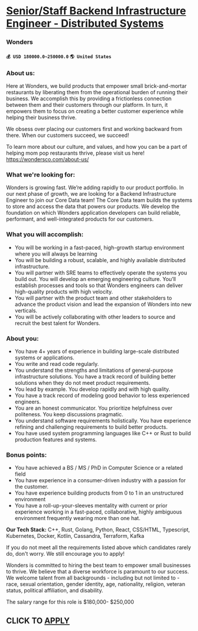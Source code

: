 # [Senior/Staff Backend Infrastructure Engineer - Distributed Systems](https://www.remotewlb.com/apply/senior-staff-backend-infrastructure-engineer-distributed-systems)  
### Wonders  
#### `💰 USD 180000.0~250000.0` `🌎 United States`  

### **About us:**

Here at Wonders, we build products that empower small brick-and-mortar restaurants by liberating them from the operational burden of running their business. We accomplish this by providing a frictionless connection between them and their customers through our platform. In turn, it empowers them to focus on creating a better customer experience while helping their business thrive.

We obsess over placing our customers first and working backward from there. When our customers succeed, we succeed!

To learn more about our culture, and values, and how you can be a part of helping mom pop restaurants thrive, please visit us here! https://wondersco.com/about-us/

### What we're looking for:

Wonders is growing fast. We’re adding rapidly to our product portfolio. In our next phase of growth, we are looking for a Backend Infrastructure Engineer to join our Core Data team! The Core Data team builds the systems to store and access the data that powers our products. We develop the foundation on which Wonders application developers can build reliable, performant, and well-integrated products for our customers.

### What you will accomplish:

  * You will be working in a fast-paced, high-growth startup environment where you will always be learning
  * You will be building a robust, scalable, and highly available distributed infrastructure.
  * You will partner with SRE teams to effectively operate the systems you build out. You will develop an emerging engineering culture. You’ll establish processes and tools so that Wonders engineers can deliver high-quality products with high velocity.
  * You will partner with the product team and other stakeholders to advance the product vision and lead the expansion of Wonders into new verticals.
  * You will be actively collaborating with other leaders to source and recruit the best talent for Wonders.

### About you:

  * You have 4+ years of experience in building large-scale distributed systems or applications.
  * You write and read code regularly. 
  * You understand the strengths and limitations of general-purpose infrastructure solutions. You have a track record of building better solutions when they do not meet product requirements.
  * You lead by example. You develop rapidly and with high quality. 
  * You have a track record of modeling good behavior to less experienced engineers. 
  * You are an honest communicator. You prioritize helpfulness over politeness. You keep discussions pragmatic. 
  * You understand software requirements holistically. You have experience refining and challenging requirements to build better products. 
  * You have used system programming languages like C++ or Rust to build production features and systems.

### Bonus points:

  * You have achieved a BS / MS / PhD in Computer Science or a related field
  * You have experience in a consumer-driven industry with a passion for the customer.
  * You have experience building products from 0 to 1 in an unstructured environment
  * You have a roll-up-your-sleeves mentality with current or prior experience working in a fast-paced, collaborative, highly ambiguous environment frequently wearing more than one hat.

 **Our Tech Stack:** C++, Rust, Golang, Python, React, CSS/HTML, Typescript, Kubernetes, Docker, Kotlin, Cassandra, Terraform, Kafka

If you do not meet all the requirements listed above which candidates rarely do, don't worry. We still encourage you to apply!

Wonders is committed to hiring the best team to empower small businesses to thrive. We believe that a diverse workforce is paramount to our success. We welcome talent from all backgrounds - including but not limited to - race, sexual orientation, gender identity, age, nationality, religion, veteran status, political affiliation, and disability.  
  
The salary range for this role is $180,000- $250,000

  
## CLICK TO [APPLY](https://www.remotewlb.com/apply/senior-staff-backend-infrastructure-engineer-distributed-systems)

